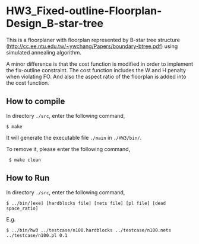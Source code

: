 # HW3_Fixed-outline-Floorplan-Design_B-star-tree

This is a floorplaner with floorplan represented by B-star tree structure (http://cc.ee.ntu.edu.tw/~ywchang/Papers/boundary-btree.pdf) using simulated annealing algorithm.<br> 

A minor difference is that the cost function is modified in order to implement the fix-outline constraint. The cost function includes the W and H penalty when violating FO. And also the aspect ratio of the floorplan is added into the cost function.<br>

## How to compile <br>
  In directory ```./src```, enter the following command, <br>
  ```
  $ make
  ```
  It will generate the executable file ```./main``` in ```./HW3/bin/```. <br>
  
To remove it, please enter the following command, <br>
 ```
  $ make clean
 ```
## How to Run
 In directory ```./src```, enter the following command, <br>
  ```
  $ ../bin/[exe] [hardblocks file] [nets file] [pl file] [dead space_ratio]
  ```
  E.g.
  ```
  $ ../bin/hw3 ../testcase/n100.hardblocks ../testcase/n100.nets ../testcase/n100.pl 0.1 
  ```
